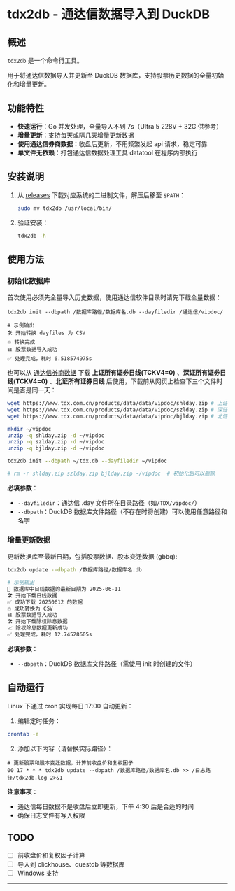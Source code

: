 # tdx2db - 通达信数据导入到 DuckDB

## 概述

`tdx2db` 是一个命令行工具。

用于将通达信数据导入并更新至 DuckDB 数据库，支持股票历史数据的全量初始化和增量更新。

## 功能特性

- **快速运行**：Go 并发处理，全量导入不到 7s（Ultra 5 228V + 32G 供参考）
- **增量更新**：支持每天或隔几天增量更新数据
- **使用通达信券商数据**：收盘后更新，不用频繁发起 api 请求，稳定可靠
- **单文件无依赖**：打包通达信数据处理工具 datatool 在程序内部执行

## 安装说明

1. 从 [releases](https://github.com/jing2uo/tdx2db/releases) 下载对应系统的二进制文件，解压后移至 `$PATH`：

   ```bash
   sudo mv tdx2db /usr/local/bin/
   ```

2. 验证安装：

   ```bash
   tdx2db -h
   ```

## 使用方法

### 初始化数据库

首次使用必须先全量导入历史数据，使用通达信软件目录时请先下载全量数据：

```shell
tdx2db init --dbpath /数据库路径/数据库名.db --dayfiledir /通达信/vipdoc/

# 示例输出
🛠 开始转换 dayfiles 为 CSV
🔥 转换完成
📊 股票数据导入成功
✅ 处理完成，耗时 6.518574975s
```

也可以从 [通达信券商数据](https://www.tdx.com.cn/article/alldata.html) 下载 **上证所有证券日线(TCKV4=0)** 、**深证所有证券日线(TCKV4=0)** 、**北证所有证券日线** 后使用，下载前从网页上检查下三个文件时间是否是同一天：

```bash
wget https://www.tdx.com.cn/products/data/data/vipdoc/shlday.zip # 上证日线
wget https://www.tdx.com.cn/products/data/data/vipdoc/szlday.zip # 深证日线
wget https://www.tdx.com.cn/products/data/data/vipdoc/bjlday.zip # 北证日线

mkdir ~/vipdoc
unzip -q shlday.zip -d ~/vipdoc
unzip -q szlday.zip -d ~/vipdoc
unzip -q bjlday.zip -d ~/vipdoc

tdx2db init --dbpath ~/tdx.db --dayfiledir ~/vipdoc

# rm -r shlday.zip szlday.zip bjlday.zip ~/vipdoc  # 初始化后可以删除
```

**必填参数**：

- `--dayfiledir`：通达信 .day 文件所在目录路径（如`/TDX/vipdoc/`）
- `--dbpath`：DuckDB 数据库文件路径（不存在时将创建）可以使用任意路径和名字

### 增量更新数据

更新数据库至最新日期，包括股票数据、股本变迁数据 (gbbq):

```bash
tdx2db update --dbpath /数据库路径/数据库名.db

# 示例输出
📅 数据库中日线数据的最新日期为 2025-06-11
🛠 开始下载日线数据
✅ 成功下载 20250612 的数据
🔥 成功转换为 CSV
📊 股票数据导入成功
🛠 开始下载除权除息数据
📈 除权除息数据更新成功
✅ 处理完成，耗时 12.74528605s
```

**必填参数**：

- `--dbpath`：DuckDB 数据库文件路径（需使用 init 时创建的文件）

## 自动运行

Linux 下通过 cron 实现每日 17:00 自动更新：

1. 编辑定时任务：

```bash
crontab -e
```

2. 添加以下内容（请替换实际路径）：

```shell
# 更新股票和股本变迁数据，计算前收盘价和复权因子
00 17 * * * tdx2db update --dbpath /数据库路径/数据库名.db >> /日志路径/tdx2db.log 2>&1
```

**注意事项**：

- 通达信每日数据不是收盘后立即更新，下午 4:30 后是合适的时间
- 确保日志文件有写入权限

## TODO

- [ ] 前收盘价和复权因子计算
- [ ] 导入到 clickhouse、questdb 等数据库
- [ ] Windows 支持

---
